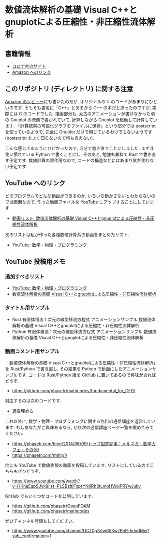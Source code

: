 # 数値流体解析の基礎 Visual C++とgnuplotによる圧縮性・非圧縮性流体解析
## 書籍情報
- [コロナ社のサイト](https://www.coronasha.co.jp/np/isbn/9784339046649/)
- [Amazon へのリンク](https://www.amazon.co.jp/dp/4339046647)

## このリポジトリ (ディレクトリ) に関する注意
[Amazon のレビュー](https://www.amazon.co.jp/gp/customer-reviews/R33RHW7EY4FF24/ref=cm_cr_dp_d_rvw_ttl?ie=UTF8&ASIN=4339046647)にも書いたのだが,
オリジナルの C のコードがあまりにひどいのです.
そもそも書名に「C++」とあるから C++ の本だと思ったのですが,
実際には C のコードでした.
描画部分も, 太古のアニメーションが書けなかった頃の Gnuplot の流儀で書かれていて,
計算しながら Gnuplot を起動して計算しています.
「計算結果の可視化グラフをファイルに保存」という部分では postscript を使っているようで,
完全に Gnuplot だけで閉じているわけでもないようです
(postscript をよく知らないので何も言えない).

こんな感じであまりにひどかったので,
自分で書き直すことにしました.
まずは使い慣れている Python で書くことにし,
そのあと, 勉強も兼ねて Rust で書き直す予定です.
数値計算の習作用なので, コードの構造などにはあまり気を使わない予定です.

## YouTube へのリンク
どのプログラムでどんな動画ができるのか,
いちいち動かさないとわからないのでは面倒なので,
作った動画ファイルを YouTube にアップすることにしています.

- [動画リスト: 数値流体解析の基礎 Visual C++とgnuplotによる圧縮性・非圧縮性流体解析](https://www.youtube.com/playlist?list=PLSBzltjFopragPoCA2WAfkYzJkoNq-4Ms)

次のリストは私が作った各種数値計算系の動画をまとめたリスト.

- [YouTube: 数学・物理・プログラミング](https://www.youtube.com/watch?v=8RIrq4j8Qg0&list=PLSBzltjFopraTJUYDMXnj1GdYCdR0QyzU&index=1)

## YouTube 投稿用メモ
### 追加すべきリスト
- [YouTube: 数学・物理・プログラミング](https://www.youtube.com/watch?v=8RIrq4j8Qg0&list=PLSBzltjFopraTJUYDMXnj1GdYCdR0QyzU&index=1)
- [数値流体解析の基礎 Visual C++とgnuplotによる圧縮性・非圧縮性流体解析](https://www.youtube.com/playlist?list=PLSBzltjFopragPoCA2WAfkYzJkoNq-4Ms)

### タイトル用サンプル
- Rust 有限体積法 1 次元の線型移流方程式 アニメーションサンプル 数値流体解析の基礎 Visual C++とgnuplotによる圧縮性・非圧縮性流体解析
- Python 有限体積法 1 次元の線型移流方程式 アニメーションサンプル 数値流体解析の基礎 Visual C++とgnuplotによる圧縮性・非圧縮性流体解析

### 動画コメント用サンプル
「数値流体解析の基礎 Visual C++とgnuplotによる圧縮性・非圧縮性流体解析」を Rust/Python で書き直し,
その結果を Python で動画にしたアニメーションサンプルです.
コードは Rust/Python 版を GitHub に置いてあるので興味があればどうぞ.

- https://github.com/phasetr/mathcodes/fundamental_for_CFD/

対応するのは次のコードです.

- 適宜埋める

これ以外に, 数学・物理・プログラミングに関する無料の通信講座を運営しています.
もしあなたがご興味あるなら,
ぜひ次の通信講座ページ一覧を眺めてみてください.

- https://phasetr.com/blog/2014/06/09/トップ固定記事：メルマガ・数学カフェ・その他/
- https://phasetr.com/mthlp1/

他にも YouTube で数値実験の動画を投稿しています.
リストにしているのでこちらもぜひどうぞ.

- https://www.youtube.com/watch?v=HKnaEqpSJvk&list=PLSBzltjFoprYN0Rh3tLmoHWqjPRYwJukv

GitHub でもいくつかコードを公開しています.

- https://github.com/phasetr/OpenFOAM
- https://github.com/phasetr/mathcodes

ぜひチャンネル登録もしてください。

- https://www.youtube.com/channel/UCZ0p3rtw65Kw7BeR-hdndMw?sub_confirmation=1

